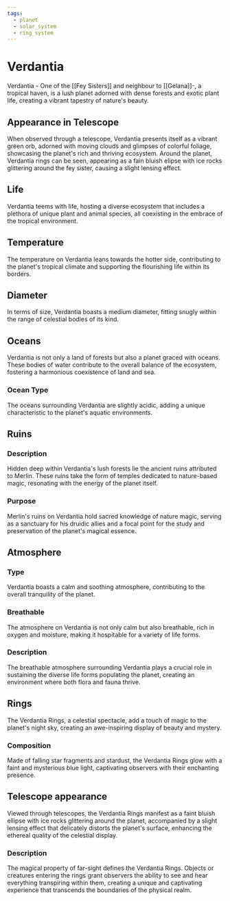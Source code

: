 ```yaml
---
tags:
  - planet
  - solar_system
  - ring_system
---
```

# Verdantia

Verdantia - One of the [[Fey Sisters]] and neighbour to [[Gelana]]-, a tropical haven, is a lush planet adorned with dense forests and exotic plant life, creating a vibrant tapestry of nature's beauty. 

## Appearance in Telescope

When observed through a telescope, Verdantia presents itself as a vibrant green orb, adorned with moving clouds and glimpses of colorful foliage, showcasing the planet's rich and thriving ecosystem. Around the planet, Verdantia rings can be seen, appearing as a fain bluish elipse with ice rocks glittering around the fey sister, causing a slight lensing effect.

## Life

Verdantia teems with life, hosting a diverse ecosystem that includes a plethora of unique plant and animal species, all coexisting in the embrace of the tropical environment.

## Temperature

The temperature on Verdantia leans towards the hotter side, contributing to the planet's tropical climate and supporting the flourishing life within its borders.

## Diameter

In terms of size, Verdantia boasts a medium diameter, fitting snugly within the range of celestial bodies of its kind.

## Oceans

Verdantia is not only a land of forests but also a planet graced with oceans. These bodies of water contribute to the overall balance of the ecosystem, fostering a harmonious coexistence of land and sea.

### Ocean Type

The oceans surrounding Verdantia are slightly acidic, adding a unique characteristic to the planet's aquatic environments.

## Ruins

### Description

Hidden deep within Verdantia's lush forests lie the ancient ruins attributed to Merlin. These ruins take the form of temples dedicated to nature-based magic, resonating with the energy of the planet itself.

### Purpose

Merlin's ruins on Verdantia hold sacred knowledge of nature magic, serving as a sanctuary for his druidic allies and a focal point for the study and preservation of the planet's magical essence.

## Atmosphere

### Type

Verdantia boasts a calm and soothing atmosphere, contributing to the overall tranquility of the planet.

### Breathable

The atmosphere on Verdantia is not only calm but also breathable, rich in oxygen and moisture, making it hospitable for a variety of life forms.

### Description

The breathable atmosphere surrounding Verdantia plays a crucial role in sustaining the diverse life forms populating the planet, creating an environment where both flora and fauna thrive.

## Rings

The Verdantia Rings, a celestial spectacle, add a touch of magic to the planet's night sky, creating an awe-inspiring display of beauty and mystery.

### Composition

Made of falling star fragments and stardust, the Verdantia Rings glow with a faint and mysterious blue light, captivating observers with their enchanting presence.

## Telescope appearance 

Viewed through telescopes, the Verdantia Rings manifest as a faint bluish ellipse with ice rocks glittering around the planet, accompanied by a slight lensing effect that delicately distorts the planet's surface, enhancing the ethereal quality of the celestial display.

### Description

The magical property of far-sight defines the Verdantia Rings. Objects or creatures entering the rings grant observers the ability to see and hear everything transpiring within them, creating a unique and captivating experience that transcends the boundaries of the physical realm.

